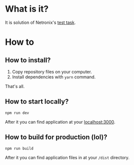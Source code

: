 # What is it?

It is solution of Netronix's [test task](https://github.com/netronixgroup/js-sdk).

# How to

## How to install?

1. Copy repository files on your computer.
2. Install dependencies with `yarn` command.

That's all.

## How to start locally?

`npm run dev`

After it you can find application at your [localhost:3000](http://localhost:3000).

## How to build for production (lol)?

`npm run build`

After it you can find application files in at your `/dist` directory.

